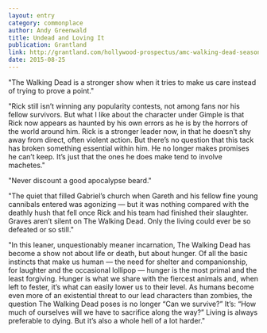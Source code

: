 ```yaml
---
layout: entry
category: commonplace
author: Andy Greenwald
title: Undead and Loving It
publication: Grantland
link: http://grantland.com/hollywood-prospectus/amc-walking-dead-season-five-review/
date: 2015-08-25
---
```


"The Walking Dead is a stronger show when it tries to make us care instead of trying to prove a point."

"Rick still isn’t winning any popularity contests, not among fans nor his fellow survivors. But what I like about the character under Gimple is that Rick now appears as haunted by his own errors as he is by the horrors of the world around him. Rick is a stronger leader now, in that he doesn’t shy away from direct, often violent action. But there’s no question that this tack has broken something essential within him. He no longer makes promises he can’t keep. It’s just that the ones he does make tend to involve machetes."

"Never discount a good apocalypse beard."

"The quiet that filled Gabriel’s church when Gareth and his fellow fine young cannibals entered was agonizing — but it was nothing compared with the deathly hush that fell once Rick and his team had finished their slaughter. Graves aren’t silent on The Walking Dead. Only the living could ever be so defeated or so still."

"In this leaner, unquestionably meaner incarnation, The Walking Dead has become a show not about life or death, but about hunger. Of all the basic instincts that make us human — the need for shelter and companionship, for laughter and the occasional lollipop — hunger is the most primal and the least forgiving. Hunger is what we share with the fiercest animals and, when left to fester, it’s what can easily lower us to their level. As humans become even more of an existential threat to our lead characters than zombies, the question The Walking Dead poses is no longer “Can we survive?” It’s: “How much of ourselves will we have to sacrifice along the way?” Living is always preferable to dying. But it’s also a whole hell of a lot harder."
